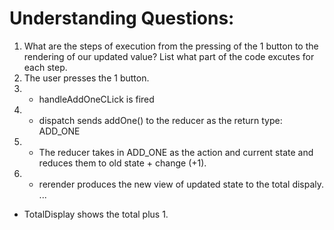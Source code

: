 # Understanding Questions:
1. What are the steps of execution from the pressing of the 1 button to the rendering of our updated value? List what part of the code excutes for each step.
1.  The user presses the 1 button.
2. - handleAddOneCLick is fired
3. - dispatch sends addOne() to the reducer as the return type: ADD_ONE
4. - The reducer takes in ADD_ONE as the action and current state and reduces them to old state + change (+1). 
5. - rerender produces the new view of updated state to the total dispaly. 
...

* TotalDisplay shows the total plus 1.
